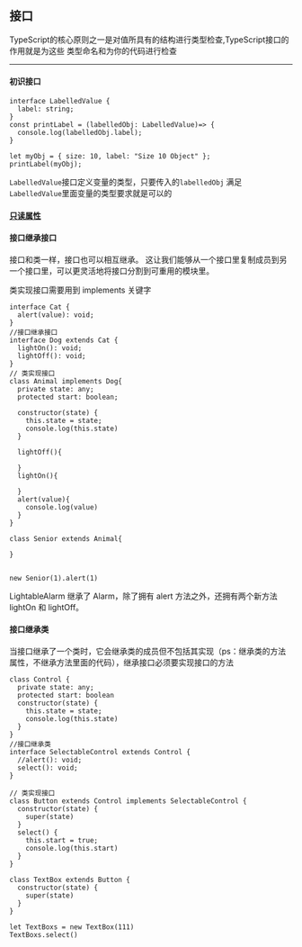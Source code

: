 ## 接口
TypeScript的核心原则之一是对值所具有的结构进行类型检查,TypeScript接口的作用就是为这些 类型命名和为你的代码进行检查

---

#### 初识接口
```
interface LabelledValue {
  label: string;
}
const printLabel = (labelledObj: LabelledValue)=> {
  console.log(labelledObj.label);
}

let myObj = { size: 10, label: "Size 10 Object" };
printLabel(myObj);
```
```LabelledValue```接口定义变量的类型，只要传入的```labelledObj``` 满足```LabelledValue```里面变量的类型要求就是可以的

#### [只读属性](http://note.youdao.com/s/YucINwf4)

#### 接口继承接口
接口和类一样，接口也可以相互继承。 这让我们能够从一个接口里复制成员到另一个接口里，可以更灵活地将接口分割到可重用的模块里。

类实现接口需要用到 implements 关键字

```
interface Cat {
  alert(value): void;
}
//接口继承接口
interface Dog extends Cat {
  lightOn(): void;
  lightOff(): void;
}
// 类实现接口
class Animal implements Dog{
  private state: any;
  protected start: boolean;

  constructor(state) {
    this.state = state;
    console.log(this.state)
  }

  lightOff(){

  }
  lightOn(){

  }
  alert(value){
    console.log(value)
  }
}

class Senior extends Animal{
    
}


new Senior(1).alert(1)
```

LightableAlarm 继承了 Alarm，除了拥有 alert 方法之外，还拥有两个新方法 lightOn 和 lightOff。


#### 接口继承类
当接口继承了一个类时，它会继承类的成员但不包括其实现（ps：继承类的方法属性，不继承方法里面的代码），继承接口必须要实现接口的方法


```
class Control {
  private state: any;
  protected start: boolean
  constructor(state) {
    this.state = state;
    console.log(this.state)
  }
}
//接口继承类
interface SelectableControl extends Control {
  //alert(): void;
  select(): void;
}

// 类实现接口
class Button extends Control implements SelectableControl {
  constructor(state) {
    super(state)
  }
  select() {
    this.start = true;
    console.log(this.start)
  }
}

class TextBox extends Button {
  constructor(state) {
    super(state)
  }
}

let TextBoxs = new TextBox(111)
TextBoxs.select()
```
